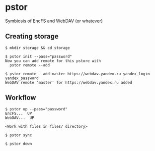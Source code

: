 pstor
=====

Symbiosis of EncFS and WebDAV (or whatever)

Creating storage
--------------------

    $ mkdir storage && cd storage
    
    $ pstor init --pass="password"
    Now you can add remote for this pstore with
      pstor remote --add
    
    $ pstor remote --add master https://webdav.yandex.ru yandex_login yandex_password
    WebDAV remote 'master' for https://webdav.yandex.ru added

Workflow
--------------------

    $ pstor up --pass="password"
    EncFS...  UP
    WebDAV...  UP
    
    <Work with files in files/ directory>
    
    $ pstor sync
    
    $ pstor down
    
